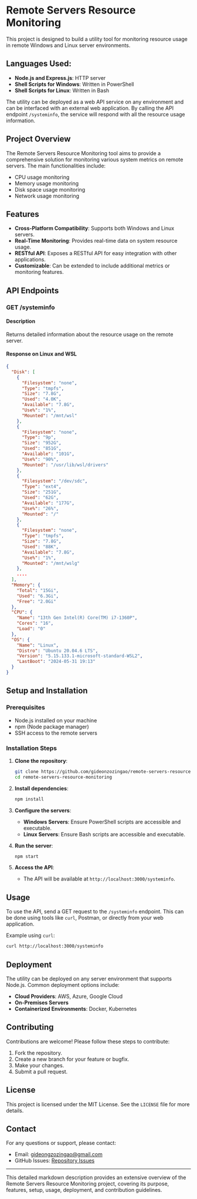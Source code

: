 # Remote Servers Resource Monitoring

This project is designed to build a utility tool for monitoring resource usage in remote Windows and Linux server environments.

## Languages Used:
- **Node.js and Express.js**: HTTP server
- **Shell Scripts for Windows**: Written in PowerShell
- **Shell Scripts for Linux**: Written in Bash

The utility can be deployed as a web API service on any environment and can be interfaced with an external web application. By calling the API endpoint `/systeminfo`, the service will respond with all the resource usage information.

## Project Overview

The Remote Servers Resource Monitoring tool aims to provide a comprehensive solution for monitoring various system metrics on remote servers. The main functionalities include:

- CPU usage monitoring
- Memory usage monitoring
- Disk space usage monitoring
- Network usage monitoring

## Features

- **Cross-Platform Compatibility**: Supports both Windows and Linux servers.
- **Real-Time Monitoring**: Provides real-time data on system resource usage.
- **RESTful API**: Exposes a RESTful API for easy integration with other applications.
- **Customizable**: Can be extended to include additional metrics or monitoring features.

## API Endpoints

### GET /systeminfo

#### Description
Returns detailed information about the resource usage on the remote server.

#### Response on Linux and WSL
```json
{
  "Disk": [
    {
      "Filesystem": "none",
      "Type": "tmpfs",
      "Size": "7.8G",
      "Used": "4.0K",
      "Available": "7.8G",
      "Use%": "1%",
      "Mounted": "/mnt/wsl"
    },
    {
      "Filesystem": "none",
      "Type": "9p",
      "Size": "952G",
      "Used": "851G",
      "Available": "101G",
      "Use%": "90%",
      "Mounted": "/usr/lib/wsl/drivers"
    },
    {
      "Filesystem": "/dev/sdc",
      "Type": "ext4",
      "Size": "251G",
      "Used": "62G",
      "Available": "177G",
      "Use%": "26%",
      "Mounted": "/"
    },
    {
      "Filesystem": "none",
      "Type": "tmpfs",
      "Size": "7.8G",
      "Used": "88K",
      "Available": "7.8G",
      "Use%": "1%",
      "Mounted": "/mnt/wslg"
    },
    ....
  ],
  "Memory": {
    "Total": "15Gi",
    "Used": "6.3Gi",
    "Free": "2.0Gi"
  },
  "CPU": {
    "Name": "13th Gen Intel(R) Core(TM) i7-1360P",
    "Cores": "16",
    "Load": "0"
  },
  "OS": {
    "Name": "Linux",
    "Distro": "Ubuntu 20.04.6 LTS",
    "Version": "5.15.133.1-microsoft-standard-WSL2",
    "LastBoot": "2024-05-31 19:13"
  }
}
```

## Setup and Installation

### Prerequisites
- Node.js installed on your machine
- npm (Node package manager)
- SSH access to the remote servers

### Installation Steps

1. **Clone the repository**:
    ```bash
    git clone https://github.com/gideonzozingao/remote-servers-resource-monitoring.git
    cd remote-servers-resource-monitoring
    ```

2. **Install dependencies**:
    ```bash
    npm install
    ```

3. **Configure the servers**:
   - **Windows Servers**: Ensure PowerShell scripts are accessible and executable.
   - **Linux Servers**: Ensure Bash scripts are accessible and executable.

4. **Run the server**:
    ```bash
    npm start
    ```

5. **Access the API**:
   - The API will be available at `http://localhost:3000/systeminfo`.

## Usage

To use the API, send a GET request to the `/systeminfo` endpoint. This can be done using tools like `curl`, Postman, or directly from your web application.

Example using `curl`:
```bash
curl http://localhost:3000/systeminfo
```

## Deployment

The utility can be deployed on any server environment that supports Node.js. Common deployment options include:

- **Cloud Providers**: AWS, Azure, Google Cloud
- **On-Premises Servers**
- **Containerized Environments**: Docker, Kubernetes

## Contributing

Contributions are welcome! Please follow these steps to contribute:

1. Fork the repository.
2. Create a new branch for your feature or bugfix.
3. Make your changes.
4. Submit a pull request.

## License

This project is licensed under the MIT License. See the `LICENSE` file for more details.

## Contact

For any questions or support, please contact:

- Email: gideongzozingao@gmail.com
- GitHub Issues: [Repository Issues](https://github.com/gideonzozingao/remote-servers-resource-monitoring/issues)

---

This detailed markdown description provides an extensive overview of the Remote Servers Resource Monitoring project, covering its purpose, features, setup, usage, deployment, and contribution guidelines.
